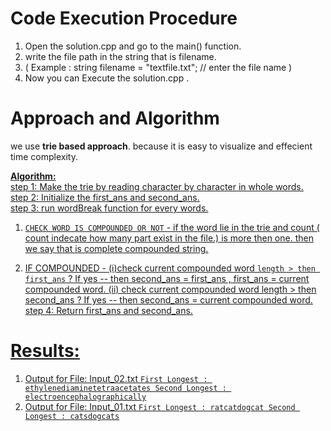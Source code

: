 # Code Execution Procedure
1. Open the solution.cpp and go to the main() function.
2. write the file path in the string that is filename.
3. ( Example : string filename = "textfile.txt"; // enter the file name )
4. Now you can Execute the solution.cpp .

# Approach and Algorithm
we use **trie based approach**. because it is easy to visualize and effecient time complexity.        

<u>**Algorithm:**<u>      
step 1: Make the trie by reading character by character in whole words.     
step 2: Initialize the first_ans and second_ans.      
step 3: run wordBreak function for every words.        
1. `CHECK WORD IS COMPOUNDED OR NOT` - if the word lie in the trie and count ( count indecate how many part exist in the file.) is more then one. then we say that is complete compounded string.
 
2.  IF COMPOUNDED - 
                    (i)check current compounded word `length > then first_ans` ? If yes -- then second_ans = first_ans , first_ans = current compounded word.
                    (ii) check current compounded word length > then second_ans ? If yes -- then second_ans = current compounded word.
step 4: Return first_ans and second_ans.

# Results:       
1. Output for File: Input_02.txt
   `First Longest : ethylenediaminetetraacetates
   Second Longest : electroencephalographically`
2. Output for File: Input_01.txt
   `First Longest : ratcatdogcat
   Second Longest : catsdogcats`

        
        
